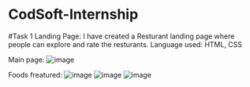 # CodSoft-Internship
#Task 1
Landing Page: I have created a Resturant landing page where people can explore and rate the resturants.
Language used: HTML, CSS

Main page:
![image](https://github.com/user-attachments/assets/e52d938c-1bcb-42d4-b366-855587a10acc)

Foods freatured:
![image](https://github.com/user-attachments/assets/9f8529ee-29db-4c96-a710-441cc6bde662)
![image](https://github.com/user-attachments/assets/7c7a126d-f4e2-41fe-93a0-49ef3579d664)
![image](https://github.com/user-attachments/assets/aa9efb35-0b9f-47fd-a997-a00cd6467e15)


